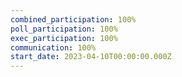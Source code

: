 ```yaml
---
combined_participation: 100%
poll_participation: 100%
exec_participation: 100%
communication: 100%
start_date: 2023-04-10T00:00:00.000Z
---
```

